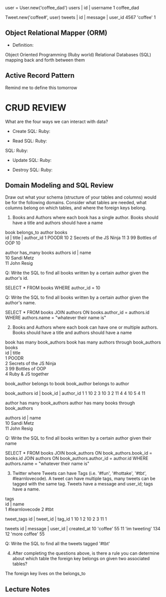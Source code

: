 user = User.new('coffee_dad')
users
| id  | username
  1       coffee_dad

Tweet.new('coffee#', user)
tweets
| id | message | user_id
 4567  'coffee'    1

## Object Relational Mapper (ORM)

+ Definition:

Object Oriented Programming (Ruby world)
Relational Databases (SQL)
mapping back and forth between them



## Active Record Pattern
Remind me to define this tomorrow

# CRUD REVIEW
What are the four ways we can interact with data?

* Create
SQL:
Ruby:

* Read
SQL:
Ruby:

SQL:
Ruby:

* Update
SQL:
Ruby:

* Destroy
SQL:
Ruby:



## Domain Modeling and SQL Review

Draw out what your schema (structure of your tables and columns) would be for the following domains. Consider what tables are needed, what columns belong on which tables, and where the foreign keys belong.

1. Books and Authors where each book has a single author. Books should have a title and authors should have a name


book belongs_to author
books  
id | title                   | author_id
1    POODR                      10
2    Secrets of the JS Ninja    11
3   99 Bottles of OOP           10

author has_many books
authors
id | name        
10   Sandi Metz      
11   John Resig     





Q: Write the SQL to find all books written by a certain author given the author's id.

SELECT * FROM books WHERE author_id = 10

Q: Write the SQL to find all books written by a certain author given the author's name.

SELECT * FROM books
JOIN authors
ON books.author_id = authors.id
WHERE authors.name = "whatever their name is"

2. Books and Authors where each book can have one or multiple authors. Books should have a title and authors should have a name

book has many book_authors
book has many authors through book_authors
books  
id | title                   
1    POODR                      
2    Secrets of the JS Ninja    
3   99 Bottles of OOP  
4   Ruby & JS together         


book_author belongs to book
book_author belongs to author

book_authors
id | book_id | author_id
1      1           10
2      3           10
3       2          11
4     4             10
5     4             11


author has many book_authors
author has many books through book_authors

authors
id | name        
10   Sandi Metz      
11   John Resig   


Q: Write the SQL to find all books written by a certain author given their name

SELECT * FROM books
JOIN book_authors
ON book_authors.book_id = books.id
JOIN authors
ON book_authors.author_id = author.id
WHERE authors.name = "whatever their name is"


3. Twitter where Tweets can have Tags (i.e. '#fun', '#hottake', '#tbt', #learnlovecode). A tweet can have multiple tags, many tweets can be tagged with the same tag. Tweets have a message and user_id; tags have a name.


tags  
id | name                   
1    #learnlovecode
2    #tbt


tweet_tags
id | tweet_id | tag_id
1       10       1
2       10       2
3       11       1

tweets
id | message      | user_id | created_at
10    'coffee'      55
11   'im tweeting'  134
12   'more coffee'  55






Q: Write the SQL to find all the tweets tagged '#tbt'


4. After completing the questions above, is there a rule you can determine about which table the foreign key belongs on given two associated tables?

The foreign key lives on the belongs_to


## Lecture Notes
